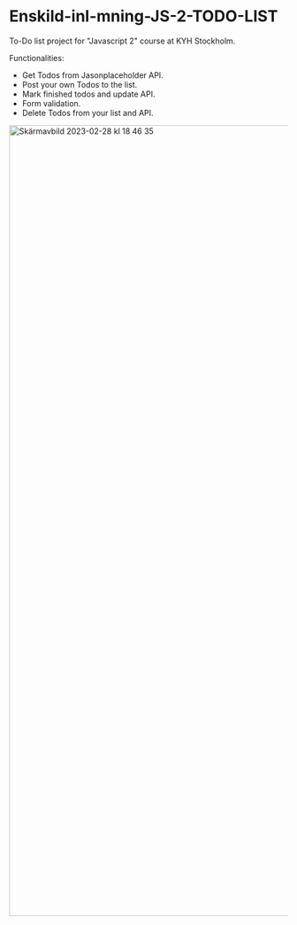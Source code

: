 # Enskild-inl-mning-JS-2-TODO-LIST


To-Do list project for "Javascript 2" course at KYH Stockholm.

Functionalities: 
  - Get Todos from Jasonplaceholder API.
  - Post your own Todos to the list.
  - Mark finished todos and update API.
  - Form validation.
  - Delete Todos from your list and API.
<img width="1428" alt="Skärmavbild 2023-02-28 kl  18 46 35" src="https://user-images.githubusercontent.com/75568689/221935379-3068e621-44fb-4004-b1a5-87c8afc3f9b4.png">
